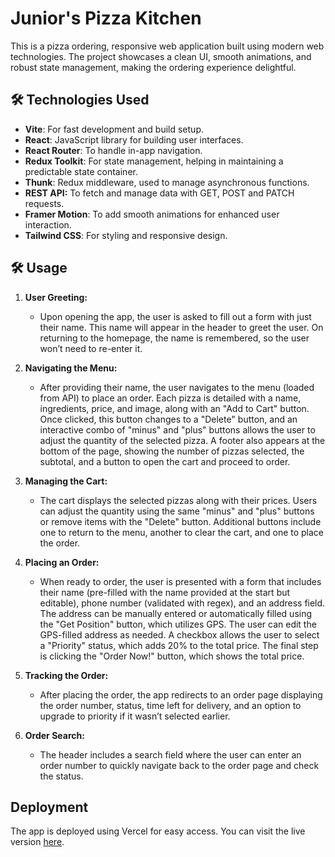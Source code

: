 # Junior's Pizza Kitchen

This is a pizza ordering, responsive web application built using modern web technologies. The project showcases a clean UI, smooth animations, and robust state management, making the ordering experience delightful.

## 🛠 Technologies Used

- **Vite**: For fast development and build setup.
- **React**: JavaScript library for building user interfaces.
- **React Router**: To handle in-app navigation.
- **Redux Toolkit**: For state management, helping in maintaining a predictable state container.
- **Thunk**: Redux middleware, used to manage asynchronous functions.
- **REST API:** To fetch and manage data with GET, POST and PATCH requests.
- **Framer Motion**: To add smooth animations for enhanced user interaction.
- **Tailwind CSS**: For styling and responsive design.

## 🛠 Usage

1. **User Greeting:**

   - Upon opening the app, the user is asked to fill out a form with just their name. This name will appear in the header to greet the user. On returning to the homepage, the name is remembered, so the user won’t need to re-enter it.

2. **Navigating the Menu:**

   - After providing their name, the user navigates to the menu (loaded from API) to place an order. Each pizza is detailed with a name, ingredients, price, and image, along with an "Add to Cart" button. Once clicked, this button changes to a "Delete" button, and an interactive combo of "minus" and "plus" buttons allows the user to adjust the quantity of the selected pizza. A footer also appears at the bottom of the page, showing the number of pizzas selected, the subtotal, and a button to open the cart and proceed to order.

3. **Managing the Cart:**

   - The cart displays the selected pizzas along with their prices. Users can adjust the quantity using the same "minus" and "plus" buttons or remove items with the "Delete" button. Additional buttons include one to return to the menu, another to clear the cart, and one to place the order.

4. **Placing an Order:**

   - When ready to order, the user is presented with a form that includes their name (pre-filled with the name provided at the start but editable), phone number (validated with regex), and an address field. The address can be manually entered or automatically filled using the "Get Position" button, which utilizes GPS. The user can edit the GPS-filled address as needed. A checkbox allows the user to select a "Priority" status, which adds 20% to the total price. The final step is clicking the "Order Now!" button, which shows the total price.

5. **Tracking the Order:**

   - After placing the order, the app redirects to an order page displaying the order number, status, time left for delivery, and an option to upgrade to priority if it wasn’t selected earlier.

6. **Order Search:**
   - The header includes a search field where the user can enter an order number to quickly navigate back to the order page and check the status.

## Deployment

The app is deployed using Vercel for easy access. You can visit the live version [here](https://juniors-pizza-kitchen.vercel.app/).
